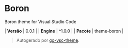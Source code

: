 # Boron

Boron theme for Visual Studio Code

| **Versão** | 0.0.1 |
| **Engine** | ^1.0.0 |
| **Pacote** | theme-boron |

> Autogerado por [go-vsc-theme](https://github.com/natalbu/go-vsc-theme).

